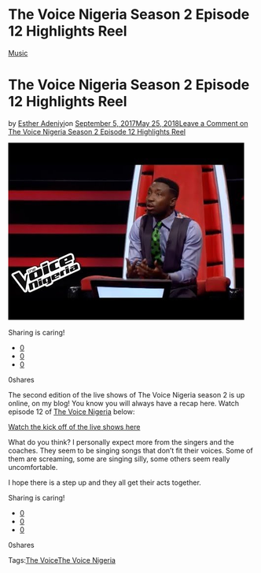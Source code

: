# The Voice Nigeria Season 2 Episode 12 Highlights Reel

[Music](https://estheradeniyi.com/category/music/)
# The Voice Nigeria Season 2 Episode 12 Highlights Reel

by [Esther Adeniyi](https://estheradeniyi.com/author/esther-adeniyi/)on [September 5, 2017May 25, 2018](https://estheradeniyi.com/the-voice-nigeria-season-2-episode-12/)[Leave a Comment on The Voice Nigeria Season 2 Episode 12 Highlights Reel](https://estheradeniyi.com/the-voice-nigeria-season-2-episode-12/#respond)

![](images/hqdefault.jpg)

Sharing is caring!

- [0](https://www.facebook.com/sharer/sharer.php?u=https%3A%2F%2Festheradeniyi.com%2Fthe-voice-nigeria-season-2-episode-12%2F&amp;t=The%20Voice%20Nigeria%20Season%202%20Episode%2012%20Highlights%20Reel)
- [0](https://twitter.com/intent/tweet?text=The%20Voice%20Nigeria%20Season%202%20Episode%2012%20Highlights%20Reel&amp;url=https%3A%2F%2Festheradeniyi.com%2Fthe-voice-nigeria-season-2-episode-12%2F)
- [0](#)

0shares

The second edition of the live shows of The Voice Nigeria season 2 is up online, on my blog! You know you will always have a recap here. Watch episode 12 of [The Voice Nigeria](https://africamagic.dstv.com/show/the-voice-nigeria) below:

[Watch the kick off of the live shows here](https://www.estheradeniyi.com/the-voice-nigeria-season-2-episode-11)

What do you think? I personally expect more from the singers and the coaches. They seem to be singing songs that don&#x2019;t fit their voices. Some of them are screaming, some are singing silly, some others seem really uncomfortable.

I hope there is a step up and they all get their acts together.

Sharing is caring!

- [0](https://www.facebook.com/sharer/sharer.php?u=https%3A%2F%2Festheradeniyi.com%2Fthe-voice-nigeria-season-2-episode-12%2F&amp;t=The%20Voice%20Nigeria%20Season%202%20Episode%2012%20Highlights%20Reel)
- [0](https://twitter.com/intent/tweet?text=The%20Voice%20Nigeria%20Season%202%20Episode%2012%20Highlights%20Reel&amp;url=https%3A%2F%2Festheradeniyi.com%2Fthe-voice-nigeria-season-2-episode-12%2F)
- [0](#)

0shares

Tags:[The Voice](https://estheradeniyi.com/tag/the-voice/)[The Voice Nigeria](https://estheradeniyi.com/tag/the-voice-nigeria/)